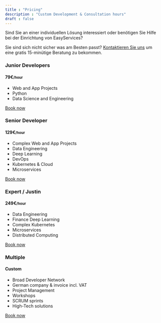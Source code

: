 ```yaml
---
title : "Pricing"
description : "Custom Development & Consultation hours"
draft : false
---
```

Sind Sie an einer individuellen Lösung interessiert oder benötigen Sie Hilfe bei der Einrichtung von EasyServices?

Sie sind sich nicht sicher was am Besten passt? [Kontaktieren Sie uns](/de/contact) um eine gratis 15-minütige Beratung zu bekommen.

<div class="container"><div class="row g-4"><div class="col-xl-3 col-md-6"><div class="rounded-sm border bg-white-blur py-5 px-4"><h3 class="h6 mb-2">Junior Developers</h3><h4 class="h3 mb-4">79€<small class="h6 fw-light">/hour</small></h4><ul class="check-list mb-4"><li>Web and App Projects</li><li>Python</li><li>Data Science and Engineering</li></ul><a href="https://buy.stripe.com/aEU3eFcNe4gUdwseVz" class="btn btn-primary d-block">Book now</a></div></div><div class="col-xl-3 col-md-6"><div class="rounded-sm border bg-white-blur py-5 px-4"><h3 class="h6 mb-2">Senior Developer</h3><h4 class="h3 mb-4">129€<small class="h6 fw-light">/hour</small></h4><ul class="check-list mb-4"><li>Complex Web and App Projects</li><li>Data Engineering</li><li>Deep Learning</li><li>DevOps</li><li>Kubernetes &amp; Cloud</li><li>Microservices</li></ul><a href="https://buy.stripe.com/14k02t9B28xa3VSaFi" class="btn btn-primary d-block">Book now</a></div></div><div class="col-xl-3 col-md-6"><div class="rounded-sm border bg-white-blur py-5 px-4"><h3 class="h6 mb-2">Expert / Justin</h3><h4 class="h3 mb-4">249€<small class="h6 fw-light">/hour</small></h4><ul class="check-list mb-4"><li>Data Engineering</li><li>Finance Deep Learning</li><li>Complex Kubernetes</li><li>Microservices</li><li>Distributed Computing</li></ul><a href="https://buy.stripe.com/9AQ8yZ3cE7t6784cNs" class="btn btn-primary d-block">Book now</a></div></div><div class="col-xl-3 col-md-6"><div class="rounded-sm border bg-white-blur py-5 px-4"><h3 class="h6 mb-2">Multiple</h3><h4 class="h3 mb-4">Custom</h4><ul class="check-list mb-4"><li>Broad Developer Network</li><li>German company &amp; invoice incl. VAT</li><li>Project Management</li><li>Workshops</li><li>SCRUM sprints</li><li>High-Tech solutions</li></ul><a href="/contact" class="btn btn-primary d-block">Book now</a></div></div></div></div>